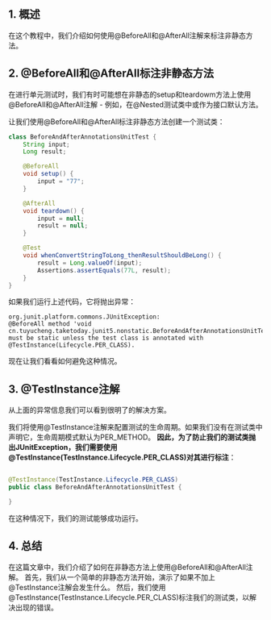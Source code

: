 ## 1. 概述

在这个教程中，我们介绍如何使用@BeforeAll和@AfterAll注解来标注非静态方法。

## 2. @BeforeAll和@AfterAll标注非静态方法

在进行单元测试时，我们有时可能想在非静态的setup和teardowm方法上使用@BeforeAll和@AfterAll注解 - 例如，在@Nested测试类中或作为接口默认方法。

让我们使用@BeforeAll和@AfterAll标注非静态方法创建一个测试类：

```java
class BeforeAndAfterAnnotationsUnitTest {
    String input;
    Long result;

    @BeforeAll
    void setup() {
        input = "77";
    }

    @AfterAll
    void teardown() {
        input = null;
        result = null;
    }

    @Test
    void whenConvertStringToLong_thenResultShouldBeLong() {
        result = Long.valueOf(input);
        Assertions.assertEquals(77L, result);
    }
}
```

如果我们运行上述代码，它将抛出异常：

```text
org.junit.platform.commons.JUnitException: 
@BeforeAll method 'void cn.tuyucheng.taketoday.junit5.nonstatic.BeforeAndAfterAnnotationsUnitTest.setup()' 
must be static unless the test class is annotated with @TestInstance(Lifecycle.PER_CLASS).
```

现在让我们看看如何避免这种情况。

## 3. @TestInstance注解

从上面的异常信息我们可以看到很明了的解决方案。

我们将使用@TestInstance注解来配置测试的生命周期。如果我们没有在测试类中声明它，生命周期模式默认为PER_METHOD。
**因此，为了防止我们的测试类抛出JUnitException，我们需要使用@TestInstance(TestInstance.Lifecycle.PER_CLASS)对其进行标注**：

```java

@TestInstance(TestInstance.Lifecycle.PER_CLASS)
public class BeforeAndAfterAnnotationsUnitTest {

}
```

在这种情况下，我们的测试能够成功运行。

## 4. 总结

在这篇文章中，我们介绍了如何在非静态方法上使用@BeforeAll和@AfterAll注解。
首先，我们从一个简单的非静态方法开始，演示了如果不加上@TestInstance注解会发生什么。
然后，我们使用@TestInstance(TestInstance.Lifecycle.PER_CLASS)标注我们的测试类，以解决出现的错误。